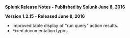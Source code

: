 **Splunk Release Notes - Published by Splunk June 8, 2016**


**Version 1.2.15 - Released June 8, 2016**

* Improved table display of "run query" action results.
* Fixed documentation typos.
